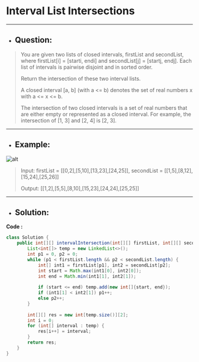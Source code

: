 # Interval List Intersections
---
- ## Question:
> You are given two lists of closed intervals, firstList and secondList, where firstList[i] = [starti, endi] and secondList[j] = [startj, endj]. Each list of intervals is pairwise disjoint and in sorted order.
> 
> Return the intersection of these two interval lists.
> 
> A closed interval [a, b] (with a <= b) denotes the set of real numbers x with a <= x <= b.
> 
> The intersection of two closed intervals is a set of real numbers that are either empty or represented as a closed interval. For example, the intersection of [1, 3] and [2, 4] is [2, 3].
---
- ## Example:
![alt](https://assets.leetcode.com/uploads/2019/01/30/interval1.png)
> Input: firstList = [[0,2],[5,10],[13,23],[24,25]], secondList = [[1,5],[8,12],[15,24],[25,26]]
> 
> Output: [[1,2],[5,5],[8,10],[15,23],[24,24],[25,25]]
---
- ## Solution:
**Code :**
```java
class Solution {
    public int[][] intervalIntersection(int[][] firstList, int[][] secondList) {
        List<int[]> temp = new LinkedList<>();
        int p1 = 0, p2 = 0;
        while (p1 < firstList.length && p2 < secondList.length) {
            int[] int1 = firstList[p1], int2 = secondList[p2];
            int start = Math.max(int1[0], int2[0]);
            int end = Math.min(int1[1], int2[1]);
            
            if (start <= end) temp.add(new int[]{start, end});
            if (int1[1] < int2[1]) p1++;
            else p2++;
        }
        
        int[][] res = new int[temp.size()][2];
        int i = 0;
        for (int[] interval : temp) {
            res[i++] = interval;
        }
        return res;
    }
}
